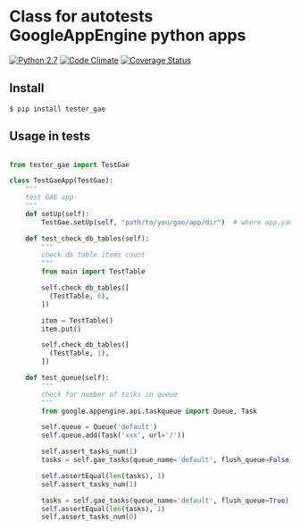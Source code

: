 # Class for autotests GoogleAppEngine python apps
[![Python 2.7](https://img.shields.io/travis/vb64/test.helper.gae.svg?label=Python%202.7&style=plastic)](https://travis-ci.org/vb64/test.helper.gae)
[![Code Climate](https://img.shields.io/codeclimate/maintainability-percentage/vb64/test.helper.gae.svg?label=Code%20Climate&style=plastic)](https://codeclimate.com/github/vb64/test.helper.gae)
[![Coverage Status](https://coveralls.io/repos/github/vb64/test.helper.gae/badge.svg?branch=master)](https://coveralls.io/github/vb64/test.helper.gae?branch=master)

## Install
```
$ pip install tester_gae
```

## Usage in tests

```python

from tester_gae import TestGae

class TestGaeApp(TestGae):
    """
    test GAE app
    """
    def setUp(self):
        TestGae.setUp(self, "path/to/you/gae/app/dir")  # where app.yaml located

    def test_check_db_tables(self):
        """
        check db table items count
        """
        from main import TestTable

        self.check_db_tables([
          (TestTable, 0),
        ])

        item = TestTable()
        item.put()

        self.check_db_tables([
          (TestTable, 1),
        ])

    def test_queue(self):
        """
        check for number of tasks in queue
        """
        from google.appengine.api.taskqueue import Queue, Task

        self.queue = Queue('default')
        self.queue.add(Task('xxx', url='/'))

        self.assert_tasks_num(1)
        tasks = self.gae_tasks(queue_name='default', flush_queue=False)

        self.assertEqual(len(tasks), 1)
        self.assert_tasks_num(1)

        tasks = self.gae_tasks(queue_name='default', flush_queue=True)
        self.assertEqual(len(tasks), 1)
        self.assert_tasks_num(0)

```
